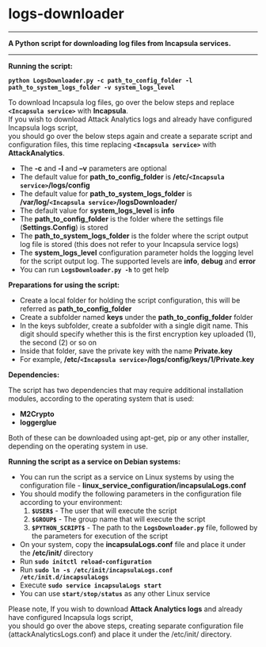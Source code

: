 # logs-downloader

----------
**A Python script for downloading log files from Incapsula services.**

----------


**Running the script:**

**`python LogsDownloader.py -c path_to_config_folder -l path_to_system_logs_folder -v system_logs_level`**
  
  
To download Incapsula log files, go over the below steps and replace **`<Incapsula service>`** with **Incapsula**.  
If you wish to download Attack Analytics logs and already have configured Incapsula logs script,  
you should go over the below steps again and create a separate script and configuration files, this time replacing **`<Incapsula service>`** with **AttackAnalytics**.
 
 - The **-c** and **-l** and **–v** parameters are optional
 - The default value for **path_to_config_folder** is **/etc/`<Incapsula service>`/logs/config**
 - The default value for **path_to_system_logs_folder** is **/var/log/`<Incapsula service>`/logsDownloader/**
 - The default value for **system_logs_level** is **info**
 - The **path_to_config_folder** is the folder where the settings file (**Settings.Config**) is stored
 - The **path_to_system_logs_folder** is the folder where the script output log file is stored (this does not refer to your Incapsula service logs)
 - The **system_logs_level** configuration parameter holds the logging level for the script output log. The supported levels are **info**, **debug** and **error**
 - You can run **`LogsDownloader.py -h`** to get help

**Preparations for using the script:**

 - Create a local folder for holding the script configuration, this will be referred as **path_to_config_folder**
 - Create a subfolder named **keys** under the **path_to_config_folder** folder 
 - In the keys subfolder, create a subfolder with a single digit name. This digit should specify whether this is the first encryption key uploaded (1), the second (2) or so on
 - Inside that folder, save the private key with the name **Private.key**
 - For example, **/etc/`<Incapsula service>`/logs/config/keys/1/Private.key**

**Dependencies:**

The script has two dependencies that may require additional installation modules, according to the operating system that is used:

 - **M2Crypto**
 - **loggerglue**

Both of these can be downloaded using apt-get, pip or any other installer, depending on the operating system in use.

**Running the script as a service on Debian systems:** 

 - You can run the script as a service on Linux systems by using the configuration file - **linux_service_configuration/incapsulaLogs.conf**
 -  You should modify the following parameters in the configuration file according to your environment: 
	 1. **`$USER$`** - The user that will execute the script
	 2. **`$GROUP$`** - The group name that will execute the script
	 3. **`$PYTHON_SCRIPT$`** - The path to the **`LogsDownloader.py`** file, followed by the parameters for execution of the script
 - On your system, copy the **incapsulaLogs.conf** file and place it under the **/etc/init/** directory
 - Run **`sudo initctl reload-configuration`** 
 - Run **`sudo ln -s /etc/init/incapsulaLogs.conf /etc/init.d/incapsulaLogs`**
 - Execute **`sudo service incapsulaLogs start`** 
 - You can use **`start/stop/status`** as any other Linux service
 
 Please note, If you wish to download **Attack Analytics logs** and already have configured Incapsula logs script,  
 you should go over the above steps, creating separate configuration file (attackAnalyticsLogs.conf) and place it under the /etc/init/ directory.  
